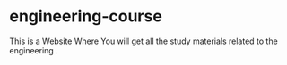 # engineering-course
This is a Website Where You will get all the study materials related to the engineering .
